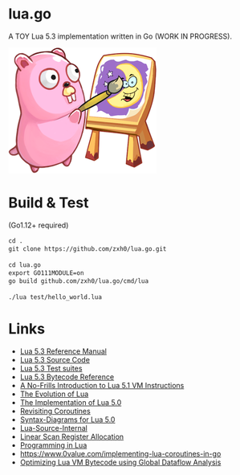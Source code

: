 # lua.go
A TOY Lua 5.3 implementation written in Go (WORK IN PROGRESS).

![lua.go Logo](logo.png?raw=true)

# Build & Test

(Go1.12+ required)


```shell
cd .
git clone https://github.com/zxh0/lua.go.git

cd lua.go
export GO111MODULE=on
go build github.com/zxh0/lua.go/cmd/lua

./lua test/hello_world.lua
```

# Links
* [Lua 5.3 Reference Manual](http://www.lua.org/manual/5.3/manual.html)
* [Lua 5.3 Source Code](http://www.lua.org/ftp/lua-5.3.4.tar.gz)
* [Lua 5.3 Test suites](http://www.lua.org/tests/lua-5.3.4-tests.tar.gz)
* [Lua 5.3 Bytecode Reference](http://the-ravi-programming-language.readthedocs.io/en/latest/lua_bytecode_reference.html#lua-5-3-bytecode-reference)
* [A No-Frills Introduction to Lua 5.1 VM Instructions](http://luaforge.net/docman/83/98/ANoFrillsIntroToLua51VMInstructions.pdf)
* [The Evolution of Lua](http://www.lua.org/doc/hopl.pdf)
* [The Implementation of Lua 5.0](http://www.lua.org/doc/jucs05.pdf)
* [Revisiting Coroutines](http://www.inf.puc-rio.br/~roberto/docs/MCC15-04.pdf)
* [Syntax-Diagrams for Lua 5.0](http://lua.lickert.net/syntax/Lua_syntax.pdf)
* [Lua-Source-Internal](https://github.com/lichuang/Lua-Source-Internal)
* [Linear Scan Register Allocation](http://www.cs.ucla.edu/~palsberg/course/cs132/linearscan.pdf)
* [Programming in Lua](https://www.lua.org/pil/)
* https://www.0value.com/implementing-lua-coroutines-in-go
* [Optimizing Lua VM Bytecode using Global Dataflow Analysis](https://nymphium.github.io/pdf/opeth_report.pdf)
